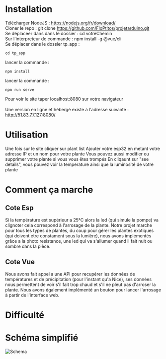 # Installation

Télécharger NodeJS : https://nodejs.org/fr/download/ <br/>
Cloner le repo : git clone https://github.com/FloPtitos/projetarduino.git<br/>
Se déplaceer dans dans le dossier : cd votreChemin<br/>
Sur l'interpreteur de commande : npm install -g @vue/cli<br/>
Se déplacer dans le dossier tp_app : <br/>
```
cd tp_app
```
lancer la commande : <br/>
```
npm install
```
lancer la commande : <br/>
```
npm run serve
```
Pour voir le site taper localhost:8080 sur votre navigateur<br/>
<br/>
Une version en ligne et hébergé existe à l'adresse suivante : http://51.83.77.127:8080/

# Utilisation

Une fois sur le site cliquer sur plant list
Ajouter votre esp32 en metant votre adresse IP et un nom pour votre plante
Vous pouvez aussi modifier ou supprimer votre plante si vous vous êtes trompés
En cliqaunt sur "see details", vous pouvez voir la temperature ainsi que la luminosité de votre plante 

# Comment ça marche

## Cote Esp

Si la température est supérieur a 25°C alors la led (qui simule la pompe) va clignoter cela correspond à l'arrosage de la plante. 
Notre projet marche pour tous les types de plantes, du coup pour gérer les plantes exotiques (qui doivent etre constament sous la lumière), nous avons implémentés grâce a la photo resistance, une led qui va s'allumer quand il fait nuit ou sombre dans la pièce.


## Cote Vue

Nous avons fait appel a une API pour recupérer les données de températures et de précipitation (pour l'instant qu'a Nice), ses données nous permettent de voir s'il fait trop chaud et s'il ne pleut pas d'arroser la plante.
Nous avons également implémenté un bouton pour lancer l'arrosage à partir de l'interface web. 

# Difficulté 



# Schéma simplifié 
![Schema](https://i.imgur.com/S0xdSAM.png)

